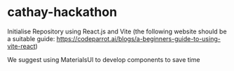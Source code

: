 # cathay-hackathon

Initialise Repository using React.js and Vite (the following website should be a suitable guide: https://codeparrot.ai/blogs/a-beginners-guide-to-using-vite-react)

We suggest using MaterialsUI to develop components to save time
